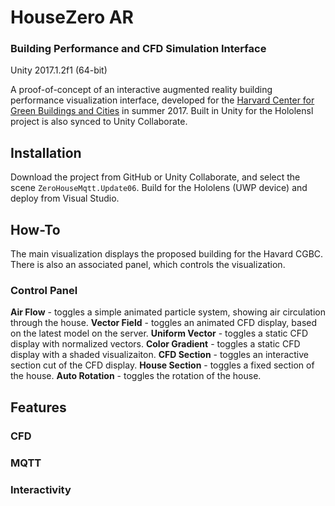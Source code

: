 # HouseZero AR
### Building Performance and CFD Simulation Interface
Unity 2017.1.2f1 (64-bit)

A proof-of-concept of an interactive augmented reality building performance visualization interface, developed for the [Harvard Center for Green Buildings and Cities](http://harvardcgbc.org/) in summer 2017. Built in Unity for the Hololensl project is also synced to Unity Collaborate.


## Installation
Download the project from GitHub or Unity Collaborate, and select the scene `ZeroHouseMqtt.Update06`. Build for the Hololens (UWP device) and deploy from Visual Studio.

## How-To
The main visualization displays the proposed building for the Havard CGBC. There is also an associated panel, which controls the visualization.

### Control Panel
**Air Flow** - toggles a simple animated particle system, showing air circulation through the house.
**Vector Field** - toggles an animated CFD display, based on the latest model on the server.
**Uniform Vector** - toggles a static CFD display with normalized vectors.
**Color Gradient** - toggles a static CFD display with a shaded visualizaiton.
**CFD Section** - toggles an interactive section cut of the CFD display.
**House Section** - toggles a fixed section of the house.
**Auto Rotation** - toggles the rotation of the house.


## Features

### CFD

### MQTT

### Interactivity
